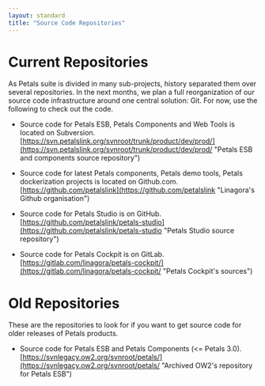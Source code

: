 ```yaml
---
layout: standard
title: "Source Code Repositories"
---
```


# Current Repositories

As Petals suite is divided in many sub-projects, history separated them over several repositories.
In the next months, we plan a full reorganization of our source code infrastructure around one central solution: Git. For now, use the following to check out the code.

+ Source code for Petals ESB, Petals Components and Web Tools is located on Subversion.<br />[https://svn.petalslink.org/svnroot/trunk/product/dev/prod/](https://svn.petalslink.org/svnroot/trunk/product/dev/prod/ "Petals ESB and components source repository")<br />

+ Source code for latest Petals components, Petals demo tools, Petals dockerization projects is located on Github.com.<br />[https://github.com/petalslink](https://github.com/petalslink "Linagora's Github organisation")<br />

+ Source code for Petals Studio is on GitHub.<br />[https://github.com/petalslink/petals-studio](https://github.com/petalslink/petals-studio "Petals Studio source repository")

+ Source code for Petals Cockpit is on GitLab.<br />
[https://gitlab.com/linagora/petals-cockpit/](https://gitlab.com/linagora/petals-cockpit/ "Petals Cockpit's sources")

# Old Repositories

These are the repositories to look for if you want to get source code for older releases of Petals products.

+ Source code for Petals ESB and Petals Components (<= Petals 3.0).<br />[https://svnlegacy.ow2.org/svnroot/petals/](https://svnlegacy.ow2.org/svnroot/petals/ "Archived OW2's repository for Petals ESB")

[comment]: # (EBM WebSourcing forge no more inline for Petals Web and Eclipse Tools <= Petals 3.0: https://forge.ebmwebsourcing.com/)

